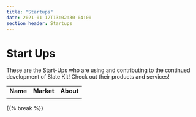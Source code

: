 ```yaml
---
title: "Startups"
date: 2021-01-12T13:02:30-04:00
section_header: Startups
---
```



# Start Ups
These are the Start-Ups who are using and contributing to the continued development of Slate Kit!
Check out their products and services!

<table class="table table-bordered table-striped">
    <tr>
        <td><strong>Name</strong></td>
        <td><strong>Market</strong></td>
        <td><strong>About</strong></td>
    </tr>
    <tr>
        <td><strong></strong></td>
        <td><strong></strong></td>
        <td><strong></strong></td>
    </tr>
</table>
{{% break %}}